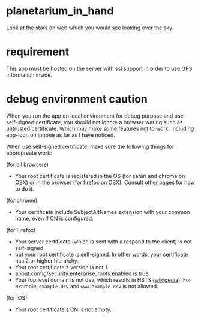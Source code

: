# planetarium_in_hand
Look at the stars on web which you would see looking over the sky.

# requirement
This app must be hosted on the server with ssl support in order to use GPS information inside.

# debug environment caution
When you run the app on local environment for debug purpose and use self-signed certificate, you should not ignore a browser waring such as untrusted certificate. Which may make some features not to work, including app-icon on iphone as far as I have noticed.

When use self-signed certificate, make sure the following things for appropreate work:

(for all browsers)
- Your root certificate is registered in the OS (for safari and chrome on OSX) or in the browser (for firefox on OSX). Consult other pages for how to do it.

(for chrome)
- Your certificate include SubjectAltNames extension with your common name, even if CN is configured.

(for Firefox)
- Your server certificate (which is sent with a respond to the client) is not self-signed
- but your root certificate is self-signed. In other words, your certificate has 2 or higher hierarchy.
- Your root certificate's version is not 1.
- about:config/security.enterprise_roots.enabled is true.
- Your top level domain is not dev, which results in HSTS ([wikipedia](https://www.google.com/url?sa=t&rct=j&q=&esrc=s&source=web&cd=1&cad=rja&uact=8&ved=2ahUKEwih3IedsfncAhUR6bwKHa7zBY4QFjAAegQIBhAB&url=https%3A%2F%2Fen.wikipedia.org%2Fwiki%2FHTTP_Strict_Transport_Security&usg=AOvVaw1fchZaueG6yXEG2yoTKmy1)). For example, `example.dev` and `www.example.dev` is not allowed.

(for iOS)
- Your root certificate's CN is not empty.
